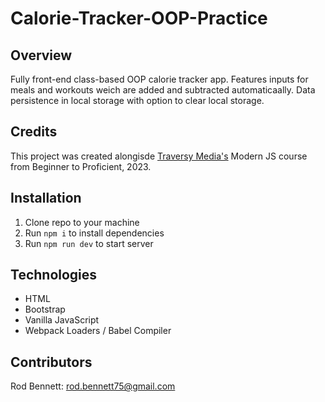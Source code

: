 # Calorie-Tracker-OOP-Practice

## Overview
Fully front-end class-based OOP calorie tracker app.  Features inputs for meals and workouts weich are added and subtracted automaticaally. Data persistence in local storage with option to clear local storage.

## Credits
This project was created alongisde [Traversy Media's](https://www.traversymedia.com/products/modern-javascript-from-the-beginning-2-0/categories/2152234125/posts/2165172386) Modern JS course from Beginner to Proficient, 2023.

## Installation

1. Clone repo to your machine
2. Run ```npm i``` to install dependencies
3. Run ```npm run dev``` to start server

## Technologies
- HTML
- Bootstrap
- Vanilla JavaScript
- Webpack Loaders / Babel Compiler

## Contributors
Rod Bennett: rod.bennett75@gmail.com


